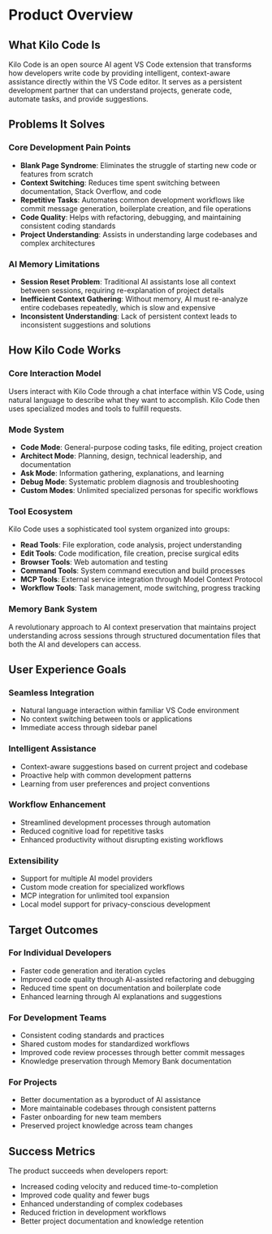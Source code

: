# Product Overview

## What Kilo Code Is

Kilo Code is an open source AI agent VS Code extension that transforms how developers write code by providing intelligent, context-aware assistance directly within the VS Code editor. It serves as a persistent development partner that can understand projects, generate code, automate tasks, and provide suggestions.

## Problems It Solves

### Core Development Pain Points
- **Blank Page Syndrome**: Eliminates the struggle of starting new code or features from scratch
- **Context Switching**: Reduces time spent switching between documentation, Stack Overflow, and code
- **Repetitive Tasks**: Automates common development workflows like commit message generation, boilerplate creation, and file operations
- **Code Quality**: Helps with refactoring, debugging, and maintaining consistent coding standards
- **Project Understanding**: Assists in understanding large codebases and complex architectures

### AI Memory Limitations
- **Session Reset Problem**: Traditional AI assistants lose all context between sessions, requiring re-explanation of project details
- **Inefficient Context Gathering**: Without memory, AI must re-analyze entire codebases repeatedly, which is slow and expensive
- **Inconsistent Understanding**: Lack of persistent context leads to inconsistent suggestions and solutions

## How Kilo Code Works

### Core Interaction Model
Users interact with Kilo Code through a chat interface within VS Code, using natural language to describe what they want to accomplish. Kilo Code then uses specialized modes and tools to fulfill requests.

### Mode System
- **Code Mode**: General-purpose coding tasks, file editing, project creation
- **Architect Mode**: Planning, design, technical leadership, and documentation
- **Ask Mode**: Information gathering, explanations, and learning
- **Debug Mode**: Systematic problem diagnosis and troubleshooting
- **Custom Modes**: Unlimited specialized personas for specific workflows

### Tool Ecosystem
Kilo Code uses a sophisticated tool system organized into groups:
- **Read Tools**: File exploration, code analysis, project understanding
- **Edit Tools**: Code modification, file creation, precise surgical edits
- **Browser Tools**: Web automation and testing
- **Command Tools**: System command execution and build processes
- **MCP Tools**: External service integration through Model Context Protocol
- **Workflow Tools**: Task management, mode switching, progress tracking

### Memory Bank System
A revolutionary approach to AI context preservation that maintains project understanding across sessions through structured documentation files that both the AI and developers can access.

## User Experience Goals

### Seamless Integration
- Natural language interaction within familiar VS Code environment
- No context switching between tools or applications
- Immediate access through sidebar panel

### Intelligent Assistance
- Context-aware suggestions based on current project and codebase
- Proactive help with common development patterns
- Learning from user preferences and project conventions

### Workflow Enhancement
- Streamlined development processes through automation
- Reduced cognitive load for repetitive tasks
- Enhanced productivity without disrupting existing workflows

### Extensibility
- Support for multiple AI model providers
- Custom mode creation for specialized workflows
- MCP integration for unlimited tool expansion
- Local model support for privacy-conscious development

## Target Outcomes

### For Individual Developers
- Faster code generation and iteration cycles
- Improved code quality through AI-assisted refactoring and debugging
- Reduced time spent on documentation and boilerplate code
- Enhanced learning through AI explanations and suggestions

### For Development Teams
- Consistent coding standards and practices
- Shared custom modes for standardized workflows
- Improved code review processes through better commit messages
- Knowledge preservation through Memory Bank documentation

### For Projects
- Better documentation as a byproduct of AI assistance
- More maintainable codebases through consistent patterns
- Faster onboarding for new team members
- Preserved project knowledge across team changes

## Success Metrics

The product succeeds when developers report:
- Increased coding velocity and reduced time-to-completion
- Improved code quality and fewer bugs
- Enhanced understanding of complex codebases
- Reduced friction in development workflows
- Better project documentation and knowledge retention